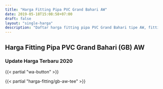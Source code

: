 ```yaml
---
title: "Harga Fitting Pipa PVC Grand Bahari AW"
date: 2019-05-18T15:08:58+07:00
draft: false
layout: "single-harga"
description: "Daftar harga fitting pipa PVC Grand Bahari tipe AW, fitting PVC murah berkualitas."
---
```


## Harga Fitting Pipa PVC Grand Bahari (GB) AW
### Update Harga Terbaru 2020

{{< partial "wa-button" >}}

{{< partial "harga-fitting/gb-aw-tee" >}}